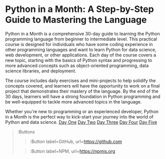 # Python in a Month: A Step-by-Step Guide to Mastering the Language
Python in a Month is a comprehensive 30-day guide to learning the Python programming language from beginner to intermediate level. This practical course is designed for individuals who have some coding experience in other programming languages and want to learn Python for data science, web development, or other applications. Each day of the course covers a new topic, starting with the basics of Python syntax and progressing to more advanced concepts such as object-oriented programming, data science libraries, and deployment.

The course includes daily exercises and mini-projects to help solidify the concepts covered, and learners will have the opportunity to work on a final project that demonstrates their mastery of the language. By the end of the 30 days, learners will have a strong foundation in Python programming and be well-equipped to tackle more advanced topics in the language.

Whether you're new to programming or an experienced developer, Python in a Month is the perfect way to kick-start your journey into the world of Python and data science.
[Day One](https://github.com/ermiaswalelgne/Python-in-a-Month-A-Step-by-Step-Guide-to-Mastering-the-Language/blob/main/Day%20one%20-%20Getting%20started%20with%20Python.md)
[Day Two](https://github.com/ermiaswalelgne/Python-in-a-Month-A-Step-by-Step-Guide-to-Mastering-the-Language/blob/main/Day%20Two:%20Variables%20and%20Operators.md)
[Day Three](https://github.com/ermiaswalelgne/Python-in-a-Month-A-Step-by-Step-Guide-to-Mastering-the-Language/blob/main/Day%20Three:%20Conditional%20Statements.md)
[Day Four](https://github.com/ermiaswalelgne/Python-in-a-Month-A-Step-by-Step-Guide-to-Mastering-the-Language/blob/main/Day%20Four:%20Loop.md)
[Day Five](https://github.com/ermiaswalelgne/Python-in-a-Month-A-Step-by-Step-Guide-to-Mastering-the-Language/blob/main/Day%20Five:%20Lists.md)


> :Buttons
> > :Button label=GitHub, url=https://github.com
>
> > :Button label=NPM, url=https://npmjs.org
